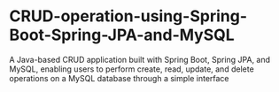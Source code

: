# CRUD-operation-using-Spring-Boot-Spring-JPA-and-MySQL
A Java-based CRUD application built with Spring Boot, Spring JPA, and MySQL, enabling users to perform create, read, update, and delete operations on a MySQL database through a simple interface
